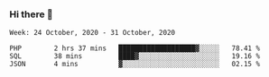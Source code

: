 ### Hi there 👋

<!--START_SECTION:waka-->
```text
Week: 24 October, 2020 - 31 October, 2020

PHP        2 hrs 37 mins   ███████████████████▓░░░░░   78.41 % 
SQL        38 mins         ████▓░░░░░░░░░░░░░░░░░░░░   19.16 % 
JSON       4 mins          ▓░░░░░░░░░░░░░░░░░░░░░░░░   02.15 % 
```
<!--END_SECTION:waka-->

<!--
**ccaglayan/ccaglayan** is a ✨ _special_ ✨ repository because its `README.md` (this file) appears on your GitHub profile.

Here are some ideas to get you started:

- 🔭 I’m currently working on ...
- 🌱 I’m currently learning ...
- 👯 I’m looking to collaborate on ...
- 🤔 I’m looking for help with ...
- 💬 Ask me about ...
- 📫 How to reach me: ...
- 😄 Pronouns: ...
- ⚡ Fun fact: ...
-->
